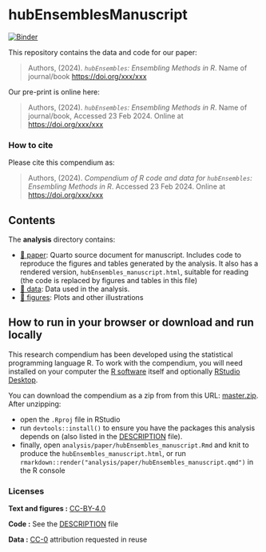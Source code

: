 
<!-- README.md is generated from README.Rmd. Please edit that file -->

# hubEnsemblesManuscript

[![Binder](https://mybinder.org/badge_logo.svg)](https://mybinder.org/v2/gh/Infectious-Disease-Modeling-Hubs/hubEnsemblesManuscript/master?urlpath=rstudio)

This repository contains the data and code for our paper:

> Authors, (2024). *`hubEnsembles`: Ensembling Methods in R*. Name of
> journal/book <https://doi.org/xxx/xxx>

Our pre-print is online here:

> Authors, (2024). *`hubEnsembles`: Ensembling Methods in R*. Name of
> journal/book, Accessed 23 Feb 2024. Online at
> <https://doi.org/xxx/xxx>

### How to cite

Please cite this compendium as:

> Authors, (2024). *Compendium of R code and data for `hubEnsembles`:
> Ensembling Methods in R*. Accessed 23 Feb 2024. Online at
> <https://doi.org/xxx/xxx>

## Contents

The **analysis** directory contains:

- [:file_folder: paper](/analysis/paper): Quarto source document for
  manuscript. Includes code to reproduce the figures and tables
  generated by the analysis. It also has a rendered version,
  `hubEnsembles_manuscript.html`, suitable for reading (the code is
  replaced by figures and tables in this file)
- [:file_folder: data](/analysis/data): Data used in the analysis.
- [:file_folder: figures](/analysis/figures): Plots and other
  illustrations

## How to run in your browser or download and run locally

This research compendium has been developed using the statistical
programming language R. To work with the compendium, you will need
installed on your computer the [R
software](https://cloud.r-project.org/) itself and optionally [RStudio
Desktop](https://rstudio.com/products/rstudio/download/).

You can download the compendium as a zip from from this URL:
[master.zip](/archive/master.zip). After unzipping:

- open the `.Rproj` file in RStudio
- run `devtools::install()` to ensure you have the packages this
  analysis depends on (also listed in the [DESCRIPTION](/DESCRIPTION)
  file).
- finally, open `analysis/paper/hubEnsembles_manuscript.Rmd` and knit to
  produce the `hubEnsembles_manuscript.html`, or run
  `rmarkdown::render("analysis/paper/hubEnsembles_manuscript.qmd")` in
  the R console

### Licenses

**Text and figures :**
[CC-BY-4.0](http://creativecommons.org/licenses/by/4.0/)

**Code :** See the [DESCRIPTION](DESCRIPTION) file

**Data :** [CC-0](http://creativecommons.org/publicdomain/zero/1.0/)
attribution requested in reuse
